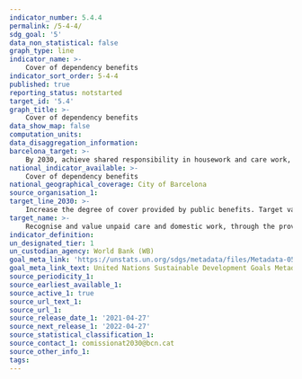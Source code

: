 ```yaml
---
indicator_number: 5.4.4
permalink: /5-4-4/
sdg_goal: '5'
data_non_statistical: false
graph_type: line
indicator_name: >-
    Cover of dependency benefits
indicator_sort_order: 5-4-4
published: true
reporting_status: notstarted
target_id: '5.4'
graph_title: >-
    Cover of dependency benefits
data_show_map: false
computation_units:
data_disaggregation_information:
barcelona_target: >-
    By 2030, achieve shared responsibility in housework and care work, both within families and between families, companies and public administration
national_indicator_available: >-
    Cover of dependency benefits
national_geographical_coverage: City of Barcelona
source_organisation_1: 
target_line_2030: >-
    Increase the degree of cover provided by public benefits. Target value 2030: Pending to be determined
target_name: >-
    Recognise and value unpaid care and domestic work, through the provision of public services, infrastructure and the formulation of social protection policies, as well as promoting shared responsibility within the household and the family, as nationally appropriate
indicator_definition:
un_designated_tier: 1
un_custodian_agency: World Bank (WB)
goal_meta_link: 'https://unstats.un.org/sdgs/metadata/files/Metadata-05-04-01.pdf'
goal_meta_link_text: United Nations Sustainable Development Goals Metadata (pdf 894kB)
source_periodicity_1: 
source_earliest_available_1: 
source_active_1: true
source_url_text_1:
source_url_1: 
source_release_date_1: '2021-04-27'
source_next_release_1: '2022-04-27'
source_statistical_classification_1: 
source_contact_1: comissionat2030@bcn.cat
source_other_info_1: 
tags:
---
```

